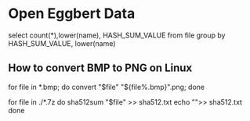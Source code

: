 # Open Eggbert Data

select count(*),lower(name), HASH_SUM_VALUE from file  group by HASH_SUM_VALUE, lower(name)

## How to convert BMP to PNG on Linux

for file in *.bmp; do convert "$file" "${file%.bmp}".png; done

for file in ./*.7z
do
  sha512sum "$file" >> sha512.txt
  echo "">> sha512.txt
done

